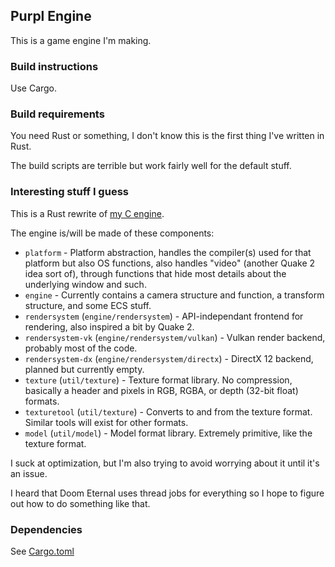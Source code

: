 ## Purpl Engine

This is a game engine I'm making.

### Build instructions

Use Cargo.

### Build requirements

You need Rust or something, I don't know this is the first thing I've written in Rust.

The build scripts are terrible but work fairly well for the default stuff.

### Interesting stuff I guess

This is a Rust rewrite of [my C engine](https://github.com/MobSlicer152/purpl-engine).

The engine is/will be made of these components:

- `platform` - Platform abstraction, handles the compiler(s) used for that platform but also OS functions,
also handles "video" (another Quake 2 idea sort of), through functions that hide most details
about the underlying window and such.
- `engine` - Currently contains a camera structure and function, a transform structure, and some ECS stuff.
- `rendersystem` (`engine/rendersystem`) - API-independant frontend for rendering, also inspired a bit by Quake 2.
- `rendersystem-vk` (`engine/rendersystem/vulkan`) - Vulkan render backend, probably most of the code.
- `rendersystem-dx` (`engine/rendersystem/directx`) - DirectX 12 backend, planned but currently empty.
- `texture` (`util/texture`) - Texture format library. No compression, basically a header and pixels in RGB, RGBA, or depth 
(32-bit float) formats.
- `texturetool` (`util/texture`) - Converts to and from the texture format. Similar tools will exist for other formats.
- `model` (`util/model`) - Model format library. Extremely primitive, like the texture format.

I suck at optimization, but I'm also trying to avoid worrying about it until it's an issue.

I heard that Doom Eternal uses thread jobs for everything so I hope to figure out how to do something like that.

### Dependencies

See [Cargo.toml](Cargo.toml)

